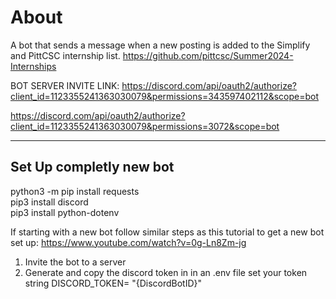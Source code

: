 


# About
A bot that sends a message when a new posting is added to the Simplify and PittCSC internship list.
https://github.com/pittcsc/Summer2024-Internships




BOT SERVER INVITE LINK: https://discord.com/api/oauth2/authorize?client_id=1123355241363030079&permissions=343597402112&scope=bot 

https://discord.com/api/oauth2/authorize?client_id=1123355241363030079&permissions=3072&scope=bot

---------------------------------------------------------------------------------------------------------------------
## Set Up completly new bot
python3 -m pip install requests  
pip3 install discord  
pip3 install python-dotenv  


If starting with a new bot follow similar steps as this tutorial to get a new bot set up:
https://www.youtube.com/watch?v=0g-Ln8Zm-jg

1. Invite the bot to a server
2. Generate and copy the discord token in in an .env file set your token string DISCORD_TOKEN= "{DiscordBotID}"
